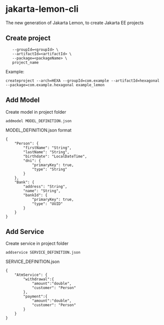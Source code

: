 # jakarta-lemon-cli
The new generation of Jakarta Lemon, to create Jakarta EE projects

## Create project

```createproject --arch=HEXA \
   --groupId=<groupId> \
   --artifactId=<artifactId> \
   --package=<packageName> \
   project_name
```

Example:
```
createproject --arch=HEXA --groupId=com.example --artifactId=hexagonal --package=com.example.hexagonal example_lemon
```

## Add Model
Create model in project folder

```
addmodel MODEL_DEFINITION.json

```

MODEL_DEFINITION.json format 
```
{
    "Person": {
        "firstName": "String",
        "lastName": "String",
        "birthdate": "LocalDateTime",
        "dni": {
            "primaryKey": true,
            "type": "String"
        }
    },
    "Bank": {
        "address": "String",
        "name": "String",
        "bankId": {
            "primaryKey": true,
            "type": "UUID"
        }
    }
}
```

## Add Service
Create service in project folder

```
addservice SERVICE_DEFINITION.json

```

SERVICE_DEFINITION.json
```
{
    "AtmService": {
        "withdrawal":{
            "amount":"double",
            "customer": "Person"
        },
        "payment":{
            "amount":"double",
            "customer": "Person"
        }
    }
}
```
